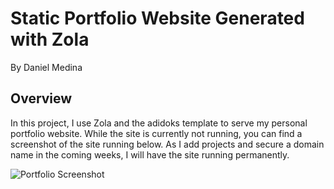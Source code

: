 # Static Portfolio Website Generated with Zola
By Daniel Medina

## Overview
In this project, I use Zola and the adidoks template to serve my personal portfolio website. While the site is currently not running, you can find a screenshot of the site running below. As I add projects and secure a domain name in the coming weeks, I will have the site running permanently.

![Portfolio Screenshot](https://github.com/medinardaniel/mysite/website_ss.png)